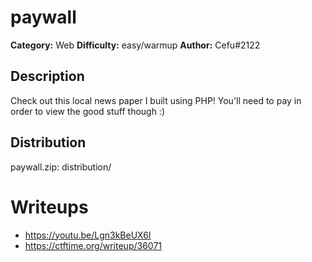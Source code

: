 # paywall
**Category:** Web
**Difficulty:** easy/warmup
**Author:** Cefu#2122

## Description
Check out this local news paper I built using PHP! You'll need to pay in order to view the good stuff though :)

## Distribution
paywall.zip: distribution/

# Writeups
- https://youtu.be/Lgn3kBeUX6I
- https://ctftime.org/writeup/36071
